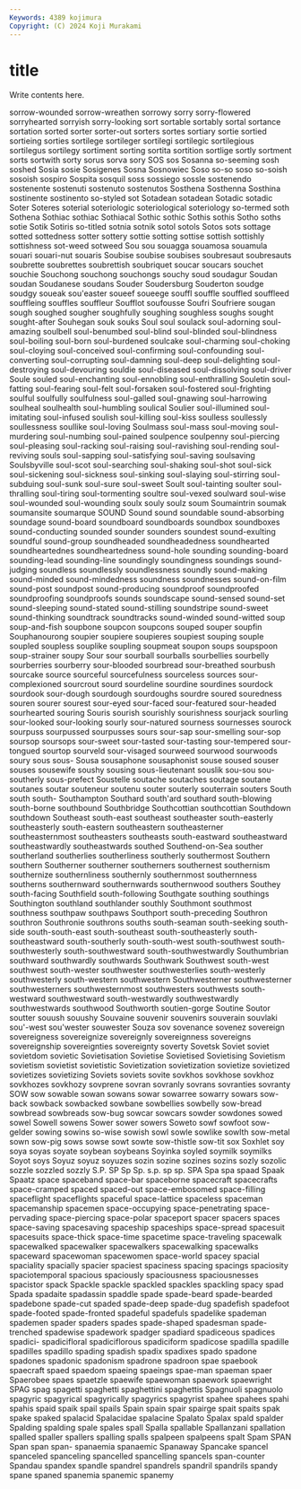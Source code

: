 ```yaml
---
Keywords: 4389 kojimura
Copyright: (C) 2024 Koji Murakami
---
```


# title

Write contents here.



sorrow-wounded sorrow-wreathen sorrowy sorry sorry-flowered sorryhearted sorryish sorry-looking
sort sortable sortably sortal sortance sortation sorted sorter sorter-out sorters
sortes sortiary sortie sortied sortieing sorties sortilege sortileger sortilegi sortilegic
sortilegious sortilegus sortilegy sortiment sorting sortita sortition sortlige sortly sortment
sorts sortwith sorty sorus sorva sory SOS sos Sosanna so-seeming
sosh soshed Sosia sosie Sosigenes Sosna Sosnowiec Soso so-so soso
so-soish sosoish sospiro Sospita sosquil soss sossiego sossle sostenendo sostenente
sostenuti sostenuto sostenutos Sosthena Sosthenna Sosthina sostinente sostinento so-styled sot
Sotadean sotadean Sotadic sotadic Soter Soteres soterial soteriologic soteriological soteriology
so-termed soth Sothena Sothiac sothiac Sothiacal Sothic sothic Sothis sothis
Sotho soths sotie Sotik Sotiris so-titled sotnia sotnik sotol sotols
Sotos sots sottage sotted sottedness sotter sottery sottie sotting sottise
sottish sottishly sottishness sot-weed sotweed Sou sou souagga souamosa souamula
souari souari-nut souaris Soubise soubise soubises soubresaut soubresauts soubrette soubrettes
soubrettish soubriquet soucar soucars souchet souchie Souchong souchong souchongs souchy
soud soudagur Soudan soudan Soudanese soudans Souder Soudersburg Souderton soudge
soudgy soueak sou'easter soueef soueege souffl souffle souffled souffleed souffleing
souffles souffleur Soufflot soufousse Soufri Soufriere sougan sough soughed sougher
soughfully soughing soughless soughs sought sought-after Souhegan souk souks Soul
soul soulack soul-adorning soul-amazing soulbell soul-benumbed soul-blind soul-blinded soul-blindness soul-boiling
soul-born soul-burdened soulcake soul-charming soul-choking soul-cloying soul-conceived soul-confirming soul-confounding soul-converting
soul-corrupting soul-damning soul-deep soul-delighting soul-destroying soul-devouring souldie soul-diseased soul-dissolving soul-driver
Soule souled soul-enchanting soul-ennobling soul-enthralling Souletin soul-fatting soul-fearing soul-felt soul-forsaken
soul-fostered soul-frighting soulful soulfully soulfulness soul-galled soul-gnawing soul-harrowing soulheal soulhealth
soul-humbling soulical Soulier soul-illumined soul-imitating soul-infused soulish soul-killing soul-kiss soulless
soullessly soullessness soullike soul-loving Soulmass soul-mass soul-moving soul-murdering soul-numbing soul-pained
soulpence soulpenny soul-piercing soul-pleasing soul-racking soul-raising soul-ravishing soul-rending soul-reviving souls
soul-sapping soul-satisfying soul-saving soulsaving Soulsbyville soul-scot soul-searching soul-shaking soul-shot soul-sick
soul-sickening soul-sickness soul-sinking soul-slaying soul-stirring soul-subduing soul-sunk soul-sure soul-sweet Soult
soul-tainting soulter soul-thralling soul-tiring soul-tormenting soultre soul-vexed soulward soul-wise soul-wounded
soul-wounding soulx souly soulz soum Soumaintrin soumak soumansite soumarque SOUND
Sound sound soundable sound-absorbing soundage sound-board soundboard soundboards soundbox soundboxes
sound-conducting sounded sounder sounders soundest sound-exulting soundful sound-group soundheaded soundheadedness
soundhearted soundheartednes soundheartedness sound-hole sounding sounding-board sounding-lead sounding-line soundingly soundingness
soundings sound-judging soundless soundlessly soundlessness soundly sound-making sound-minded sound-mindedness soundness
soundnesses sound-on-film sound-post soundpost sound-producing soundproof soundproofed soundproofing soundproofs sounds
soundscape sound-sensed sound-set sound-sleeping sound-stated sound-stilling soundstripe sound-sweet sound-thinking soundtrack
soundtracks sound-winded sound-witted soup soup-and-fish soupbone soupcon soupcons souped souper
soupfin Souphanourong soupier soupiere soupieres soupiest souping souple soupled soupless
souplike soupling soupmeat soupon soups soupspoon soup-strainer soupy Sour sour
sourball sourballs sourbellies sourbelly sourberries sourberry sour-blooded sourbread sour-breathed sourbush
sourcake source sourceful sourcefulness sourceless sources sour-complexioned sourcrout sourd sourdeline
sourdine sourdines sourdock sourdook sour-dough sourdough sourdoughs sourdre soured souredness
souren sourer sourest sour-eyed sour-faced sour-featured sour-headed sourhearted souring Souris
sourish sourishly sourishness sourjack sourling sour-looked sour-looking sourly sour-natured sourness
sournesses sourock sourpuss sourpussed sourpusses sours sour-sap sour-smelling sour-sop soursop
soursops sour-sweet sour-tasted sour-tasting sour-tempered sour-tongued sourtop sourveld sour-visaged sourweed
sourwood sourwoods soury sous sous- Sousa sousaphone sousaphonist souse soused
souser souses sousewife soushy sousing sous-lieutenant souslik sou-sou sou-southerly sous-prefect
Soustelle soutache soutaches soutage soutane soutanes soutar souteneur soutenu souter
souterly souterrain souters South south south- Southampton Southard south'ard southard
south-blowing south-borne southbound Southbridge Southcottian southcottian Southdown southdown Southeast south-east
southeast southeaster south-easterly southeasterly south-eastern southeastern southeasterner southeasternmost southeasters southeasts
south-eastward southeastward southeastwardly southeastwards southed Southend-on-Sea souther southerland southerlies southerliness
southerly southermost Southern southern Southerner southerner southerners southernest southernism southernize
southernliness southernly southernmost southernness southerns southernward southernwards southernwood southers Southey
south-facing Southfield south-following Southgate southing southings Southington southland southlander southly
Southmont southmost southness southpaw southpaws Southport south-preceding Southron southron Southronie
southrons souths south-seaman south-seeking south-side south-south-east south-southeast south-southeasterly south-southeastward south-southerly
south-south-west south-southwest south-southwesterly south-southwestward south-southwestwardly Southumbrian southward southwardly southwards Southwark
Southwest south-west southwest south-wester southwester southwesterlies south-westerly southwesterly south-western southwestern
Southwesterner southwesterner southwesterners southwesternmost southwesters southwests south-westward southwestward south-westwardly southwestwardly
southwestwards southwood Southworth soutien-gorge Soutine Soutor soutter souush souushy Souvaine
souvenir souvenirs souverain souvlaki sou'-west sou'wester souwester Souza sov sovenance
sovenez sovereign sovereigness sovereignize sovereignly sovereignness sovereigns sovereignship sovereignties sovereignty
soverty Sovetsk Soviet soviet sovietdom sovietic Sovietisation Sovietise Sovietised Sovietising
Sovietism sovietism sovietist sovietistic Sovietization sovietization sovietize sovietized sovietizes sovietizing
Soviets soviets sovite sovkhos sovkhose sovkhoz sovkhozes sovkhozy sovprene sovran
sovranly sovrans sovranties sovranty SOW sow sowable sowan sowans sowar
sowarree sowarry sowars sow-back sowback sowbacked sowbane sowbellies sowbelly sow-bread
sowbread sowbreads sow-bug sowcar sowcars sowder sowdones sowed sowel Sowell
sowens Sower sower sowers Soweto sowf sowfoot sow-gelder sowing sowins
so-wise sowish sowl sowle sowlike sowlth sow-metal sown sow-pig sows
sowse sowt sowte sow-thistle sow-tit sox Soxhlet soy soya soyas
soyate soybean soybeans Soyinka soyled soymilk soymilks Soyot soys Soyuz
soyuz soyuzes sozin sozine sozines sozins sozly sozolic sozzle sozzled
sozzly S.P. SP Sp Sp. s.p. sp sp. SPA Spa
spa spaad Spaak Spaatz space spaceband space-bar spaceborne spacecraft spacecrafts
space-cramped spaced spaced-out space-embosomed space-filling spaceflight spaceflights spaceful space-lattice spaceless
spaceman spacemanship spacemen space-occupying space-penetrating space-pervading space-piercing space-polar spaceport spacer
spacers spaces space-saving spacesaving spaceship spaceships space-spread spacesuit spacesuits space-thick
space-time spacetime space-traveling spacewalk spacewalked spacewalker spacewalkers spacewalking spacewalks spaceward
spacewoman spacewomen space-world spacey spacial spaciality spacially spacier spaciest spaciness
spacing spacings spaciosity spaciotemporal spacious spaciously spaciousness spaciousnesses spacistor spack
Spackle spackle spackled spackles spackling spacy spad Spada spadaite spadassin
spaddle spade spade-beard spade-bearded spadebone spade-cut spaded spade-deep spade-dug spadefish
spadefoot spade-footed spade-fronted spadeful spadefuls spadelike spademan spademen spader spaders
spades spade-shaped spadesman spade-trenched spadewise spadework spadger spadiard spadiceous spadices
spadici- spadicifloral spadiciflorous spadiciform spadicose spadilla spadille spadilles spadillo spading
spadish spadix spadixes spado spadone spadones spadonic spadonism spadrone spadroon
spae spaebook spaecraft spaed spaedom spaeing spaeings spae-man spaeman spaer
Spaerobee spaes spaetzle spaewife spaewoman spaework spaewright SPAG spag spagetti
spaghetti spaghettini spaghettis Spagnuoli spagnuolo spagyric spagyrical spagyrically spagyrics spagyrist
spahee spahees spahi spahis spaid spaik spail spails Spain spain
spair spairge spait spaits spak spake spaked spalacid Spalacidae spalacine
Spalato Spalax spald spalder Spalding spalding spale spales spall Spalla
spallable Spallanzani spallation spalled spaller spallers spalling spalls spalpeen spalpeens
spalt Spam SPAN Span span span- spanaemia spanaemic Spanaway Spancake
spancel spanceled spanceling spancelled spancelling spancels span-counter Spandau spandex spandle
spandrel spandrels spandril spandrils spandy spane spaned spanemia spanemic spanemy
